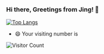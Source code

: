 ### Hi there, Greetings from Jing! 👋







[![Top Langs](https://github-readme-stats.vercel.app/api/top-langs/?username=jingwu6)](https://github.com/Christmas/github-readme-stats)


- 😄 Your visiting number is
  
![Visitor Count](https://profile-counter.glitch.me/jingwu6/count.svg)
<!--
**jingwu6/jingwu6** is a ✨ _special_ ✨ repository because its `README.md` (this file) appears on your GitHub profile.


Here are some ideas to get you started:

- 🔭 I’m currently working on ...
- 🌱 I’m currently learning ...
- 👯 I’m looking to collaborate on ...
- 🤔 I’m looking for help with ...
- 💬 Ask me about ...
- 📫 How to reach me: ...
- 😄 Pronouns: ...
- ⚡ Fun fact: ...
-->
